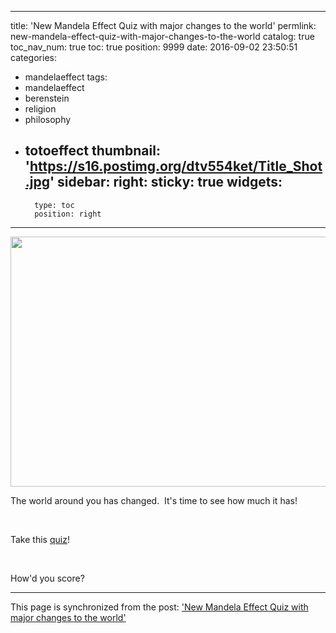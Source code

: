 
---
title: 'New Mandela Effect Quiz with major changes to the world'
permlink: new-mandela-effect-quiz-with-major-changes-to-the-world
catalog: true
toc_nav_num: true
toc: true
position: 9999
date: 2016-09-02 23:50:51
categories:
- mandelaeffect
tags:
- mandelaeffect
- berenstein
- religion
- philosophy
- totoeffect
thumbnail: 'https://s16.postimg.org/dtv554ket/Title_Shot.jpg'
sidebar:
    right:
        sticky: true
widgets:
    -
        type: toc
        position: right
---


<html>
<p><img src="https://s16.postimg.org/dtv554ket/Title_Shot.jpg" width="800" height="400"/></p>
<p>The world around you has changed. &nbsp;It's time to see how much it has!</p>
<p><br></p>
<p>Take this <a href="https://www.quiz-maker.com/Q6G9ZLT">quiz</a>!</p>
<p><br></p>
<p>How'd you score?</p>
</html>

- - -

This page is synchronized from the post: ['New Mandela Effect Quiz with major changes to the world'](https://steemit.com/@aggroed/new-mandela-effect-quiz-with-major-changes-to-the-world)
